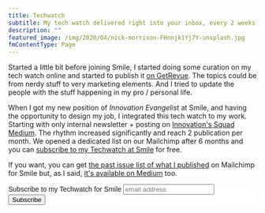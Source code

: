 ```yaml
---
title: Techwatch
subtitle: My tech watch delivered right into your inbox, every 2 weeks or so.
description: ""
featured_image: /img/2020/04/nick-morrison-FHnnjk1Yj7Y-unsplash.jpg
fmContentType: Page
---
```

Started a little bit before joining Smile, I started doing some curation on my tech watch online and started to publish it [on GetRevue](https://www.getrevue.co/profile/thibault). The topics could be from nerdy stuff to very marketing elements. And I tried to update the people with the stuff happening in my pro / personal life.

When I got my new position of _Innovation Evangelist_ at Smile, and having the opportunity to design my job, I integrated this tech watch to my work. Starting with only internal newsletter + posting on [Innovation's Squad Medium](https://medium.com/smileinnovation). The rhythm increased significantly and reach 2 publication per month. We opened a dedicated list on our Mailchimp after 6 months and you can [subscribe to my Techwatch at Smile](http://eepurl.com/dM4NAM) for free.

If you want, you can get [the past issue list of what I published](https://us18.campaign-archive.com/home/?u=4d3484a4e4a58a42c2bc028f5&id=7db7ed73c3) on Mailchimp for Smile but, as I said, [it's available on Medium](https://medium.com/smileinnovation) too.

<!-- Begin Mailchimp Signup Form -->
<link href="//cdn-images.mailchimp.com/embedcode/horizontal-slim-10_7.css" rel="stylesheet" type="text/css">
<style type="text/css">
	#mc_embed_signup{background:#fff; clear:left; font:14px Helvetica,Arial,sans-serif; width:100%;}
    /* Add your own Mailchimp form style overrides in your site stylesheet or in this style block.
	We recommend moving this block and the preceding CSS link to the HEAD of your HTML file. */
</style>
<style type="text/css">
	#mc-embedded-subscribe-form input[type=checkbox]{display: inline; width: auto;margin-right: 10px;}
    #mergeRow-gdpr {margin-top: 20px;}
    #mergeRow-gdpr fieldset label {font-weight: normal;}
    #mc-embedded-subscribe-form .mc_fieldset{border:none;min-height: 0px;padding-bottom:0px;}
</style>
<div id="mc_embed_signup">
	<form action="https://medium.us18.list-manage.com/subscribe/post?u=4d3484a4e4a58a42c2bc028f5&amp;id=7db7ed73c3" method="post" id="mc-embedded-subscribe-form" name="mc-embedded-subscribe-form" class="validate" target="_blank" novalidate>
	<div id="mc_embed_signup_scroll">
        <label for="mce-EMAIL">Subscribe to my Techwatch for Smile</label>
        <input type="email" value="" name="EMAIL" class="email" id="mce-EMAIL" placeholder="email address" required>
		<!-- real people should not fill this in and expect good things - do not remove this or risk form bot signups-->
		<div style="position: absolute; left: -5000px;" aria-hidden="true"><input type="text" name="b_4d3484a4e4a58a42c2bc028f5_7db7ed73c3" tabindex="-1" value=""></div>
		<div class="clear"><input type="submit" value="Subscribe" name="subscribe" id="mc-embedded-subscribe" class="button"></div>
	</div>
	</form>
</div>
<!--End mc_embed_signup-->
